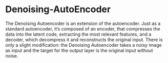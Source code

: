 # Denoising-AutoEncoder
The Denoising Autoencoder is an extension of the autoencoder. Just as a standard autoencoder, it’s composed of an encoder, that compresses the data into the latent code, extracting the most relevant features, and a decoder, which decompress it and reconstructs the original input. There is only a slight modification: the Denoising Autoencoder takes a noisy image as input and the target for the output layer is the original input without noise.
